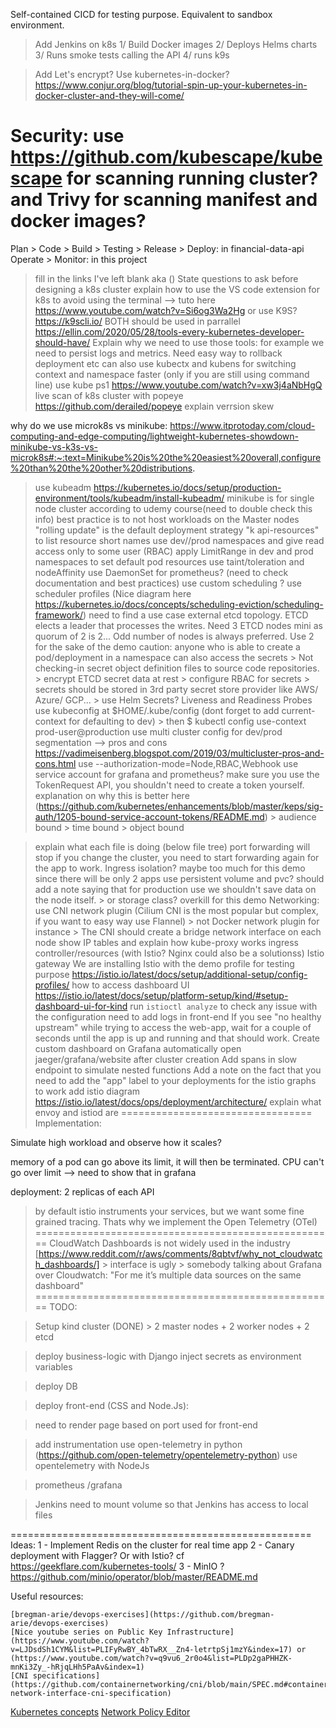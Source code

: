 <!-- markdownlint-disable-->

Self-contained CICD for testing purpose. Equivalent to sandbox environment.
   > Add Jenkins on k8s
      1/ Build Docker images
      2/ Deploys Helms charts
      3/ Runs smoke tests calling the API
      4/ runs k9s

> Add Let's encrypt?
> Use kubernetes-in-docker? https://www.conjur.org/blog/tutorial-spin-up-your-kubernetes-in-docker-cluster-and-they-will-come/

Security: use https://github.com/kubescape/kubescape for scanning running cluster? and Trivy for scanning manifest and docker images?
===============================

Plan > Code > Build > Testing > Release > Deploy: in financial-data-api
Operate > Monitor: in this project

> fill in the links I've left blank aka ()
> State questions to ask before designing a k8s cluster
> explain how to use the VS code extension for k8s to avoid using the terminal --> tuto here https://www.youtube.com/watch?v=Si6og3Wa2Hg
> or use K9S? https://k9scli.io/  BOTH should be used in parrallel https://ellin.com/2020/05/28/tools-every-kubernetes-developer-should-have/
> Explain why we need to use those tools: for example we need to persist logs and metrics. Need easy way to rollback deployment etc
> can also use kubectx and kubens for switching context and namespace faster (only if you are still using command line)
> use kube ps1 https://www.youtube.com/watch?v=xw3j4aNbHgQ
> live scan of k8s cluster with popeye  https://github.com/derailed/popeye
> explain verrsion skew

why do we use microk8s vs minikube: https://www.itprotoday.com/cloud-computing-and-edge-computing/lightweight-kubernetes-showdown-minikube-vs-k3s-vs-microk8s#:~:text=Minikube%20is%20the%20easiest%20overall,configure%20than%20the%20other%20distributions.
> use kubeadm https://kubernetes.io/docs/setup/production-environment/tools/kubeadm/install-kubeadm/
> minikube is for single node cluster according to udemy course(need to double check this info)
> best practice is to not host workloads on the Master nodes
> "rolling update" is the default deployment strategy
> "k api-resources" to list resource short names
> use dev//prod namespaces and give read access only to some user (RBAC)
> apply LimitRange in dev and prod namespaces to set default pod resources
> use taint/toleration and nodeAffinity
> use DaemonSet for prometheus? (need to check documentation and best practices)
> use custom scheduling ? use scheduler profiles (Nice diagram here https://kubernetes.io/docs/concepts/scheduling-eviction/scheduling-framework/) need to find a use case
> external etcd topology. ETCD elects a leader that processes the writes. Need 3 ETCD nodes mini as quorum of 2 is 2... Odd number of nodes is always preferred. Use 2 for the sake of the demo
> caution: anyone who is able to create a pod/deployment in a namespace can also access the secrets
    > Not checking-in secret object definition files to source code repositories.
    > encrypt ETCD secret data at rest
    > configure RBAC for secrets
    > secrets should be stored in 3rd party secret store provider like AWS/ Azure/ GCP...
    > use Helm Secrets?
 > Liveness and Readiness Probes
 > use kubeconfig at $HOME/.kube/config  (dont forget to add current-context for defaulting to dev)
    > then $ kubectl config use-context prod-user@production
 > use multi cluster config for dev/prod segmentation  --> pros and cons https://vadimeisenberg.blogspot.com/2019/03/multicluster-pros-and-cons.html
 > use --authorization-mode=Node,RBAC,Webhook
 > use service account for grafana and prometheus? make sure you use the TokenRequest API, you shouldn't need to create a token yourself. explanation on why this is better here (https://github.com/kubernetes/enhancements/blob/master/keps/sig-auth/1205-bound-service-account-tokens/README.md)
    > audience bound
    > time bound
    > object bound
 
 > explain what each file is doing (below file tree)
 > port forwarding will stop if you change the cluster, you need to start forwarding again for the app to work.
 > Ingress isolation? maybe too much for this demo since there will be only 2 apps
 > use persistent volume and pvc? should add a note saying that for production use we shouldn't save data on the node itself.
    > or storage class? overkill for this demo
 > Networking: use CNI network plugin (Cilium CNI is the most popular but complex, if you want to easy way use Flannel)
    > not Docker network plugin for instance
    > The CNI should create a bridge network interface on each node
 > show IP tables and explain how kube-proxy works
 > ingress controller/resources (with Istio? Nginx could also be a solutionss)
 > Istio gateway
 > We are installing Istio with the demo profile for testing purpose https://istio.io/latest/docs/setup/additional-setup/config-profiles/
 > how to access dashboard UI https://istio.io/latest/docs/setup/platform-setup/kind/#setup-dashboard-ui-for-kind
 > run `istioctl analyze` to check any issue with the configuration
 > need to add logs in front-end
 > If you see "no healthy upstream" while trying to access the web-app, wait for a couple of seconds until the app is up and running and that should work.
 > Create custom dashboard on Grafana
 > automatically open jaeger/grafana/website after cluster creation
 > Add spans in slow endpoint to simulate nested functions
 > Add a note on the fact that you need to add the "app" label to your deployments for the istio graphs to work
 > add istio diagram https://istio.io/latest/docs/ops/deployment/architecture/ 
   > explain what envoy and istiod are
=================================
Implementation:

Simulate high workload and observe how it scales?

memory of a pod can go above its limit, it will then be terminated. CPU can't go over limit --> need to show that in grafana

deployment: 2 replicas of each API

> by default istio instruments your services, but we want some fine grained tracing. Thats why we implement the Open Telemetry (OTel) 
====================================================
> CloudWatch Dashboards is not widely used in the industry [https://www.reddit.com/r/aws/comments/8qbtvf/why_not_cloudwatch_dashboards/]
	> interface is ugly
	> somebody talking about Grafana over Cloudwatch: "For me it’s multiple data sources on the same dashboard"
====================================================
TODO:

> Setup kind cluster (DONE)
      > 2 master nodes + 2 worker nodes + 2 etcd

> deploy business-logic with Django
   > inject secrets as environment variables

> deploy DB

> deploy front-end (CSS and Node.Js):

   > need to render page based on port used for front-end


> add instrumentation
   > use open-telemetry in python (https://github.com/open-telemetry/opentelemetry-python)
   > use opentelemetry with NodeJs

> prometheus /grafana

> Jenkins
   > need to mount volume so that Jenkins has access to local files

====================================================
Ideas:
	1 - Implement Redis on the cluster for real time app
	2 - Canary deployment with Flagger? Or with Istio? cf https://geekflare.com/kubernetes-tools/
	3 - MinIO ? https://github.com/minio/operator/blob/master/README.md

Useful resources:

	[bregman-arie/devops-exercises](https://github.com/bregman-arie/devops-exercises)
    [Nice youtube series on Public Key Infrastructure](https://www.youtube.com/watch?v=LJDsdSh1CYM&list=PLIFyRwBY_4bTwRX__Zn4-letrtpSj1mzY&index=17) or (https://www.youtube.com/watch?v=q9vu6_2r0o4&list=PLDp2gaPHHZK-mnKi3Zy_-hRjqLHh5PaAv&index=1)
    [CNI specifications](https://github.com/containernetworking/cni/blob/main/SPEC.md#container-network-interface-cni-specification)
   [Kubernetes concepts](https://kubernetes.io/docs/concepts/overview/)
   [Network Policy Editor](https://editor.cilium.io/)
